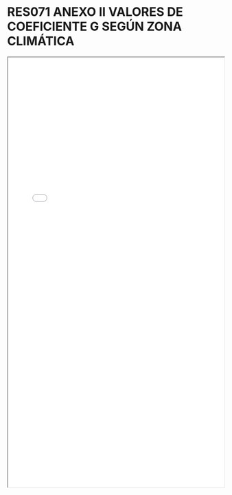 # RES071 ANEXO II VALORES DE COEFICIENTE G SEGÚN ZONA CLIMÁTICA

<iframe src="../RES071 ANEXO II VALORES DE COEFICIENTE G SEGÚN ZONA CLIMÁTICA.pdf" width="100%" height="1000px"></iframe>
